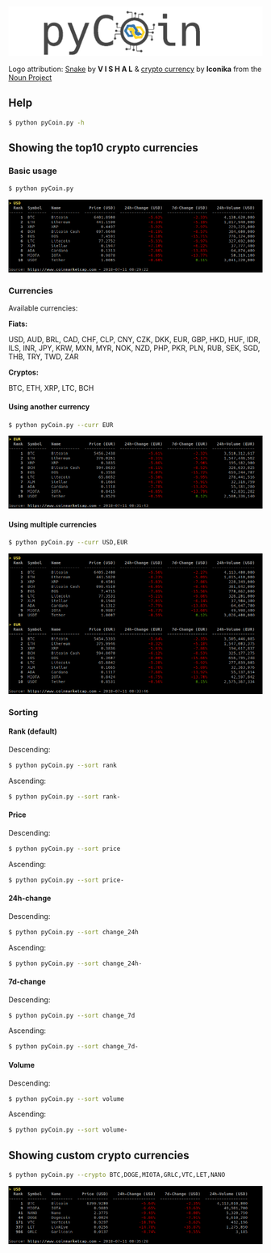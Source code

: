 ![logo_pyCoin](logo_pyCoin_blink.gif)

Logo attribution: [Snake](https://thenounproject.com/vishal.marotkar/uploads/?i=316335) by **V I S H A L** & [crypto currency](https://thenounproject.com/term/crypto-currency/1372103) by **Iconika** from the [Noun Project](https://thenounproject.com)

## Help
```bash
$ python pyCoin.py -h
```

## Showing the top10 crypto currencies
### Basic usage
```bash
$ python pyCoin.py
```
![basic usage image](img/term_1.png)

### Currencies
Available currencies:

**Fiats:**

USD, AUD, BRL, CAD, CHF, CLP, CNY, CZK, DKK, EUR, GBP, HKD, HUF, IDR, ILS, INR, JPY, KRW, MXN, MYR, NOK, NZD, PHP, PKR, PLN, RUB, SEK, SGD, THB, TRY, TWD, ZAR


**Cryptos:**

BTC, ETH, XRP, LTC, BCH

#### Using another currency
```bash
$ python pyCoin.py --curr EUR
```
![another currency image](img/term_2.png)

#### Using multiple currencies
```bash
$ python pyCoin.py --curr USD,EUR
```
![multiple currencies image](img/term_3.png)

### Sorting
#### Rank (default)
Descending: 
```bash
$ python pyCoin.py --sort rank
```

Ascending: 
```bash
$ python pyCoin.py --sort rank-
```

#### Price
Descending: 
```bash
$ python pyCoin.py --sort price
```

Ascending: 
```bash
$ python pyCoin.py --sort price-
```

#### 24h-change
Descending: 
```bash
$ python pyCoin.py --sort change_24h
```

Ascending: 
```bash
$ python pyCoin.py --sort change_24h-
```

#### 7d-change
Descending: 
```bash
$ python pyCoin.py --sort change_7d
```

Ascending: 
```bash
$ python pyCoin.py --sort change_7d-
```

#### Volume
Descending: 
```bash
$ python pyCoin.py --sort volume
```

Ascending: 
```bash
$ python pyCoin.py --sort volume-
```


## Showing custom crypto currencies
```bash
$ python pyCoin.py --crypto BTC,DOGE,MIOTA,GRLC,VTC,LET,NANO
```
![custom crypto image](img/term_4.png)

